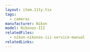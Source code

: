 ```yaml
---
layout: item.11ty.tsx
tags:
  - cameras
manufacturer: Nikon
model: Nikonos-III
relatedFiles:
  - nikon-nikonos-iii-service-manual
relatedLinks:
---
```

